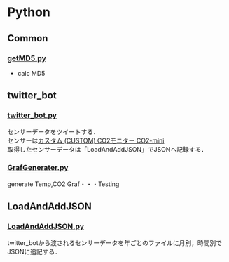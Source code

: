 # Python
## Common
### [getMD5.py](https://github.com/chocolatecoffee/Python/blob/master/Common/getMD5.py)
+ calc MD5

## twitter_bot
### [twitter_bot.py](https://github.com/chocolatecoffee/Python/blob/master/twitter_bot/twitter_bot.py)
センサーデータをツイートする．  
センサーは[カスタム (CUSTOM) CO2モニター CO2-mini](https://www.amazon.co.jp/gp/product/B00I3XJ9LM/)  
取得したセンサーデータは「LoadAndAddJSON」でJSONへ記録する．

### [GrafGenerater.py](https://github.com/chocolatecoffee/Python/blob/master/twitter_bot/GrafGenerater.py)
generate Temp,CO2 Graf・・・Testing

## LoadAndAddJSON
### [LoadAndAddJSON.py](https://github.com/chocolatecoffee/Python/blob/master/LoadAndAddJSON/LoadAndAddJSON.py)  
 twitter_botから渡されるセンサーデータを年ごとのファイルに月別，時間別でJSONに追記する．

